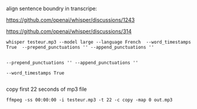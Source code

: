 

align sentence boundry in transcripe:

https://github.com/openai/whisper/discussions/1243

https://github.com/openai/whisper/discussions/314


```
whisper testeur.mp3 --model large --language French  --word_timestamps True  --prepend_punctuations '' --append_punctuations ''


--prepend_punctuations '' --append_punctuations ''

--word_timestamps True


```

copy first 22 seconds of mp3 file

```
ffmpeg -ss 00:00:00 -i testeur.mp3 -t 22 -c copy -map 0 out.mp3
```